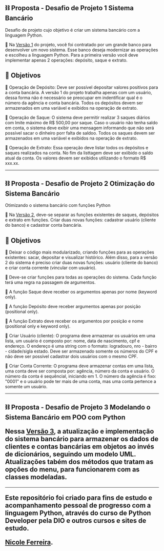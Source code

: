 <h2> ⛓️ Proposta - Desafio de Projeto 1 Sistema Bancário</h2>

Desafio de projeto cujo objetivo é criar um sistema bancário com a linguagem Python.

🔹 Na [Versão 1](https://github.com/NicoleNF/python-developer/blob/main/desafios_projeto/sistema_bancarioV1.py) do projeto, você foi contratado por um grande banco para desenvolver um novo sistema. Esse banco deseja modernizar as operações e escolheu a linguagem Python. Para a primeira versão você deve implementar apenas 2 operações: depósito, saque e extrato.

<h2> 🎯 Objetivos </h2>

🔹 Operação de Depósito: Deve ser possível depositar valores positivos para a conta bancária. A versão 1 do projeto trabalha apenas com um usuário, dessa forma não é necessário se preocupar em indentificar qual é o número da agência e conta bancária. Todos os depósitos devem ser armazenados em uma variável e exibidos na operação de extrato.

🔹 Operação de Saque: O sistema deve permitir realizar 3 saques diários com lmite máximo de R$ 500,00 por saque. Caso o usuário não tenha saldo em conta, o sistema deve exibir uma mensagem informando que não será possível sacar o dinheiro porr falta de saldoo. Todos os saques devem ser armazenados em uma variável e exibidos na operação de extrato.

🔹 Operação de Extrato: Essa operação deve listar todos os depósitos e saques realizados na conta. No fim da listtagem deve ser exiibido o saldo atual da conta. Os valores devem ser exibidos utilizando o formato R$ xxx.xx.

------------------------------------

<h2> ⛓️ Proposta - Desafio de Projeto 2 Otimização do Sistema Bancário</h2>

Otimizando o sistema bancário com funções Python

🔸 Na [Versão 2](https://github.com/NicoleNF/python-developer/blob/main/desafios_projeto/sistema_bancarioV2.py), deve-se separar as funções existentes de saques, depósitos e extrato em funções. Criar duas novas funções: cadastrar usuário (cliente do banco) e cadastrar conta bancária.

<h2> 🎯 Objetivos </h2>

🔸 Deixar o código mais modularizado, criando funções para as operações existentes: sacar, depositar e visualizar histórico. Além disso, para a versão 2 do sistema é preciso criar duas novas funções: usuário (cliente do banco) e criar conta corrente (vincular com usuário).

🔸 Deve-se criar funções para todas as operações do sistema. Cada função terá uma regra na passagem de argumentos.

🔸 A função Saque deve receber os argumentos apenas por nome (keyword only).

🔸 A função Depósito deve receber argumentos apenas por posição (positional only).

🔸 A função Extrato deve receber os argumentos por posição e nome (positional only e keyword only).

🔸 Criar Usuário (cliente): O programa deve armazenar os usuários em uma lista, um usuário é composto por: nome, data de nascimento, cpf e endereço. O endereço é uma string com o formato: logradouro, nro - bairro - cidade/sigla estado. Deve ser armazenado somente os números do CPF e não deve ser possível cadastrar dois usuários com o mesmo CPF.

🔸 Criar Conta Corrente: O programa deve armazenar contas em uma lista, uma conta deve ser composta por: agência, número da conta e usuário. O número da conta é sequêncial, iniciando em 1. O número da agência é fixo: "0001" e o usuário pode ter mais de uma conta, mas uma conta pertence a somente um usuário.

------------------------------------

<h2> ⛓️ Proposta - Desafio de Projeto 3 Modelando o Sistema Bancário em POO com Python

Nessa [Versão 3](https://github.com/NicoleNF/python-developer/blob/main/desafios_projeto/sistema_bancarioV3.py), a atualização e implementação do sistema bancário para armazenar os dados de clientes e contas bancárias em objetos ao invés de dicionários, seguindo um modelo UML. Atualizações tabém dos métodos que tratam as opções do menu, para funcionarem com as classes modeladas.

------------------------------------

Este repositório foi criado para fins de estudo e acompanhamento pessoal de progresso com a linguagem Python, através do curso de Python Developer pela DIO e outros cursos e sites de estudo.

[Nicole Ferreira](https://www.linkedin.com/in/nicole-ferreira-929b841a0/).